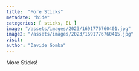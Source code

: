 ```yaml
---
title:  "More Sticks"
metadate: "hide"
categories: [ sticks, EL ]
image: "/assets/images/2023/1691776760401.jpg"
image2: "/assets/images/2023/1691776760415.jpg"
visit:
author: "Davide Gomba"
---
```


More Sticks!